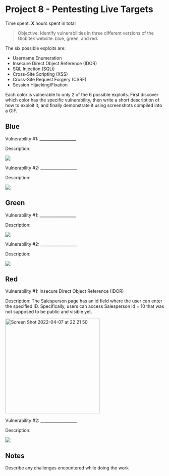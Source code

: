 # Project 8 - Pentesting Live Targets

Time spent: **X** hours spent in total

> Objective: Identify vulnerabilities in three different versions of the Globitek website: blue, green, and red.

The six possible exploits are:

* Username Enumeration
* Insecure Direct Object Reference (IDOR)
* SQL Injection (SQLi)
* Cross-Site Scripting (XSS)
* Cross-Site Request Forgery (CSRF)
* Session Hijacking/Fixation

Each color is vulnerable to only 2 of the 6 possible exploits. First discover which color has the specific vulnerability, then write a short description of how to exploit it, and finally demonstrate it using screenshots compiled into a GIF.

## Blue

Vulnerability #1: __________________

Description:

<img src="blue-vuln1.gif">

Vulnerability #2: __________________

Description:

<img src="blue-vuln2.gif">

## Green

Vulnerability #1: __________________

Description:

<img src="green-vuln1.gif">

Vulnerability #2: __________________

Description:

<img src="green-vuln2.gif">


## Red

Vulnerability #1: Insecure Direct Object Reference (IDOR)

Description: The Salesperson page has an id field where the user can enter the specified ID. Specifically, users can access Salesperson id = 10 that was not supposed to be public and visible yet. 

<img width="300" alt="Screen Shot 2022-04-07 at 22 21 50" src="https://user-images.githubusercontent.com/62517289/162350638-4c2c24ac-d215-4e83-82b7-d6bc3c304e44.png">

Vulnerability #2: __________________

Description:

<img src="red-vuln2.gif">


## Notes

Describe any challenges encountered while doing the work
